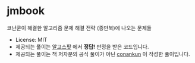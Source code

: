 # jmbook
코난쿤이 해결한 알고리즘 문제 해결 전략 (종만북)에 나오는 문제들

* License: MIT
* 제공되는 풀이는 [알고스팟](https://algospot.com/) 에서 **정답!** 판정을 받은 코드입니다.
* 제공되는 풀이는 책 저자분의 공식 풀이가 아닌 [conankun](mailto:conankunioi@gmail.com) 이 작성한 풀이입니다.
